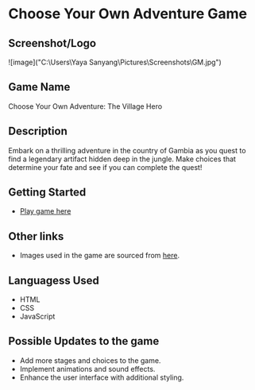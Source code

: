 # Choose Your Own Adventure Game

## Screenshot/Logo
![image]("C:\Users\Yaya Sanyang\Pictures\Screenshots\GM.jpg")

## Game Name
Choose Your Own Adventure: The Village Hero

## Description
Embark on a thrilling adventure in the country of Gambia as you quest to find a legendary artifact hidden deep in the jungle. Make choices that determine your fate and see if you can complete the quest!

## Getting Started
- [Play game here](https://yax19.github.io/projects/)

## Other links
- Images used in the game are sourced from [here](https://app.leonardo.ai/image-generation).

## Languagess Used
- HTML
- CSS
- JavaScript

## Possible Updates to the game
- Add more stages and choices to the game.
- Implement animations and sound effects.
- Enhance the user interface with additional styling.
